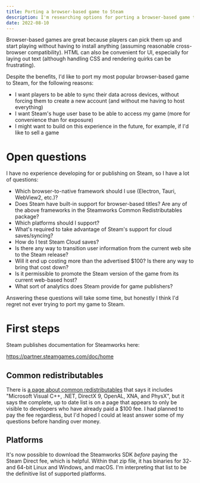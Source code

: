 ```yaml
---
title: Porting a browser-based game to Steam
description: I'm researching options for porting a browser-based game to Steam.
date: 2022-08-10
---
```

Browser-based games are great because players can pick them up and start playing without having to install anything (assuming reasonable cross-browser compatibility). HTML can also be convenient for UI, especially for laying out text (although handling CSS and rendering quirks can be frustrating).

Despite the benefits, I'd like to port my most popular browser-based game to Steam, for the following reasons:

* I want players to be able to sync their data across devices, without forcing them to create a new account (and without me having to host everything)
* I want Steam's huge user base to be able to access my game (more for convenience than for exposure)
* I might want to build on this experience in the future, for example, if I'd like to sell a game

# Open questions
I have no experience developing for or publishing on Steam, so I have a lot of questions:

* Which browser-to-native framework should I use (Electron, Tauri, WebView2, etc.)?
* Does Steam have built-in support for browser-based titles? Are any of the above frameworks in the Steamworks Common Redistributables package?
* Which platforms should I support?
* What's required to take advantage of Steam's support for cloud saves/syncing?
* How do I test Steam Cloud saves?
* Is there any way to transition user information from the current web site to the Steam release?
* Will it end up costing more than the advertised $100? Is there any way to bring that cost down?
* Is it permissible to promote the Steam version of the game from its current web-based host?
* What sort of analytics does Steam provide for game publishers?

Answering these questions will take some time, but honestly I think I'd regret not ever trying to port my game to Steam.

# First steps
Steam publishes documentation for Steamworks here:

https://partner.steamgames.com/doc/home

## Common redistributables
There is [a page about common redistributables](https://partner.steamgames.com/doc/features/common_redist) that says it includes "Microsoft Visual C++, .NET, DirectX 9, OpenAL, XNA, and PhysX", but it says the complete, up to date list is on a page that appears to only be visible to developers who have already paid a $100 fee. I had planned to pay the fee regardless, but I'd hoped I could at least answer some of my questions before handing over money.

## Platforms
It's now possible to download the Steamworks SDK *before* paying the Steam Direct fee, which is helpful. Within that zip file, it has binaries for 32- and 64-bit Linux and Windows, and macOS. I'm interpreting that list to be the definitive list of supported platforms.